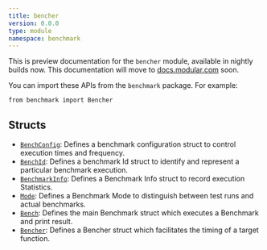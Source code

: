 ```yaml
---
title: bencher
version: 0.0.0
type: module
namespace: benchmark
---
```


<section class='mojo-docs'>

<div class='mojo-module-detail'><!-- here only for Listing component -->

This is preview documentation for the `bencher` module, available in nightly
builds now. This documentation will move to
[docs.modular.com](https://docs.modular.com/mojo/stdlib/benchmark/) soon.

You can import these APIs from the `benchmark` package. For example:

```mojo
from benchmark import Bencher
```

</div>

## Structs

- [​`BenchConfig`](./BenchConfig): Defines a benchmark configuration struct to
  control execution times and frequency.
- [​`BenchId`](./BenchId): Defines a benchmark Id struct to identify and
  represent a particular benchmark execution.
- [​`BenchmarkInfo`](./BenchmarkInfo): Defines a Benchmark Info struct to record
  execution Statistics.
- [​`Mode`](./Mode): Defines a Benchmark Mode to distinguish between test runs
  and actual benchmarks.
- [​`Bench`](./Bench): Defines the main Benchmark struct which executes a
  Benchmark and print result.
- [​`Bencher`](./Bencher): Defines a Bencher struct which facilitates the timing
  of a target function.

</section>
